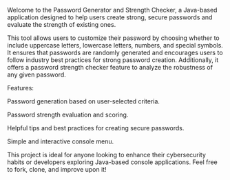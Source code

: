 Welcome to the Password Generator and Strength Checker, a Java-based application designed to help users create strong, secure passwords and evaluate the strength of existing ones.

This tool allows users to customize their password by choosing whether to include uppercase letters, lowercase letters, numbers, and special symbols. It ensures that passwords are randomly generated and encourages users to follow industry best practices for strong password creation. Additionally, it offers a password strength checker feature to analyze the robustness of any given password.

Features:

Password generation based on user-selected criteria.

Password strength evaluation and scoring.

Helpful tips and best practices for creating secure passwords.

Simple and interactive console menu.

This project is ideal for anyone looking to enhance their cybersecurity habits or developers exploring Java-based console applications. Feel free to fork, clone, and improve upon it!
